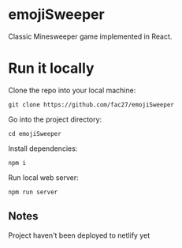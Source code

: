 # emojiSweeper
Classic Minesweeper game implemented in React. 

# Run it locally
Clone the repo into your local machine:
```terminal
git clone https://github.com/fac27/emojiSweeper
```
Go into the project directory:
```terminal
cd emojiSweeper
```
Install dependencies:
```terminal
npm i
```
Run local web server:
```terminal
npm run server
```

## Notes
Project haven't been deployed to netlify yet
